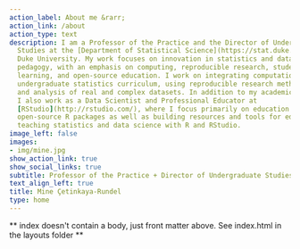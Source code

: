 ```yaml
---
action_label: About me &rarr;
action_link: /about
action_type: text
description: I am a Professor of the Practice and the Director of Undergraduate 
  Studies at the [Department of Statistical Science](https://stat.duke.edu/) at 
  Duke University. My work focuses on innovation in statistics and data science 
  pedagogy, with an emphasis on computing, reproducible research, student-centered 
  learning, and open-source education. I work on integrating computation into the 
  undergraduate statistics curriculum, using reproducible research methodologies 
  and analysis of real and complex datasets. In addition to my academic work, 
  I also work as a Data Scientist and Professional Educator at 
  [RStudio](http://rstudio.com/), where I focus primarily on education for 
  open-source R packages as well as building resources and tools for educators 
  teaching statistics and data science with R and RStudio.
image_left: false
images:
- img/mine.jpg
show_action_link: true
show_social_links: true
subtitle: Professor of the Practice + Director of Undergraduate Studies
text_align_left: true
title: Mine Çetinkaya-Rundel
type: home
---
```


** index doesn't contain a body, just front matter above.
See index.html in the layouts folder **
